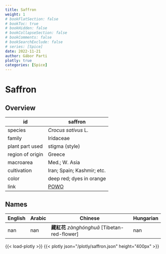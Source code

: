 ```yaml
---
title: Saffron
weight: 1
# bookFlatSection: false
# bookToc: true
# bookHidden: false
# bookCollapseSection: false
# bookComments: false
# bookSearchExclude: false
# series: [Spice]
date: 2022-11-21
author: Gábor Parti
plotly: true
categories: [Spice]
---
```


# Saffron

## Overview

|       id       |                      saffron                      |
|----------------|---------------------------------------------------|
|     species    |                *Crocus sativus* L.                |
|     family     |                     Iridaceae                     |
| plant part used|                   stigma (style)                  |
|region of origin|                       Greece                      |
|    macroarea   |                   Med.; W. Asia                   |
|   cultivation  |             Iran; Spain; Kashmir; etc.            |
|      color     |              deep red; dyes in orange             |
|      link      |[POWO](https://powo.science.kew.org/taxon/436688-1)|

 ## Names
|English|Arabic|                  Chinese                 |Hungarian|
|-------|------|------------------------------------------|---------|
|  nan  |  nan |**藏紅花** *zànghónghuā* [Tibetan-red-flower]|   nan   |

{{< load-plotly >}}
{{< plotly json="/plotly/saffron.json" height="400px" >}}